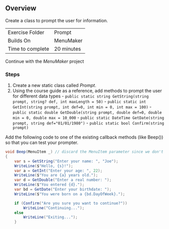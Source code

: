 ## Overview
Create a class to prompt the user for information.

| | |
| --------- | --------------------------- |
| Exercise Folder | Prompt |
| Builds On | MenuMaker |
| Time to complete | 20 minutes

Continue with the *MenuMaker* project

### Steps
1. Create a new static class called *Prompt*.
2. Using the course guide as a reference, add methods to prompt the user for different data types
        - `public static string GetString(string prompt, string? def, int maxLength = 50)`
        - `public static int GetInt(string prompt, int def=0, int min = 0, int max = 100)`
        - `public static double GetDouble(string prompt, double def=0, double min = 0, double max = 10_000`
        - `public static DateTime GetDate(string prompt, string def="01/01/1980")`
        - `public static bool Confirm(string prompt)`


Add the following code to one of the existing callback methods (like Beep()) so that you can test your prompter.

```csharp
void Beep(MenuItem _) // discard the MenuItem parameter since we don't need it
{
    var s = GetString("Enter your name: ", "Joe");
    WriteLine($"Hello, {s}!");
    var a = GetInt("Enter your age: ", 22);
    WriteLine($"You are {a} years old.");
    var d = GetDouble("Enter a real number: ");
    WriteLine($"You entered {d}.");
    var bd = GetDate("Enter your birthdate: ");
    WriteLine($"You were born on a {bd.DayOfWeek}.");

    if (Confirm("Are you sure you want to continue?"))
        WriteLine("Continuing...");
    else
        WriteLine("Exiting...");
    }
```
